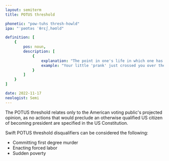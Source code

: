 ```yaml
---
layout: semiterm
title: POTUS threshold

phonetic: "pow-tuhs thresh-howld"
ipa: "ˈpəʊtəs ˈθrɛʃˌhəʊld"

definition: [
	{
		pos: noun,
		description: [
			{
				explanation: "The point in one's life in which one has performed a certain level/number of unbecoming actions that disqualifies them from the possibility of being elected President of the United States.",
				example: "Your little 'prank' just crossed you over the POTUS threshold."
			}
		]
	}
]

date: 2022-11-17
neologist: Semi
---
```


The POTUS threshold relates only to the American voting public's projected opinion, as no actions that would preclude an otherwise qualified US citizen of becoming president are specified in the US Constitution.

Swift POTUS threshold disqualifiers can be considered the following:
* Committing first degree murder
* Enacting forced labor
* Sudden poverty
